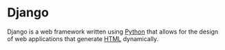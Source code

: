 # Django

Django is a web framework written using [Python](/entries/Python) that allows for the design of web applications that generate [HTML](/entries/HTML) dynamically.
